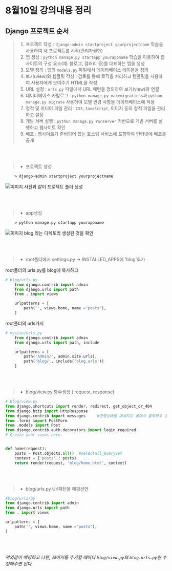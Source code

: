 # 8월10일 강의내용 정리


## **Django 프로젝트 순서**
> 1. 프로젝트 작성 : `django-admin startproject yourprojectname` 학습을 사용하여 새 프로젝트를 시작(관리자권한)
> 2. 앱 생성 : `python manage.py startapp yourappname` 학습을 이용하여 웹사이트의 구성 요소(예: 블로그, 갤러리 등)를 대표하는 앱을 생성
> 3. 모델 정의 : 앱의 `models.py` 파일에서 데이터베이스 테이블을 정의
> 4. 보기(view)와 템플릿 작성 : 검토를 통해 로직을 처리하고 템플릿을 사용하여 사용자에게 보여주기 HTML을 작성
> 5. URL 설정 : `urls.py` 파일에서 URL 패턴을 정의하여 보기(view)와 연결
> 6. 데이터베이스 카탈로그 : `python manage.py makemigrations`과 `python manage.py migrate` 사용하여 모델 변경 사항을 데이터베이스에 적용
> 7. 정적 및 미디어 파일 관리 : `CSS`, `JavaScript`, 이미지 등의 정적 파일을 관리하고 설정
> 8. 개발 서버 실행 : `python manage.py runserver` 기반으로 개발 서버를 실행하고 웹사이트 확인
> 9. 배포 : 웹사이트가 준비되어 있는 호스팅 서비스에 포함하여 인터넷에 배포를 공개


<br>
<br>

> - 프로젝트 생성
```cmd
    > django-admin startproject yourprojectname
```
![이미지](./image02.PNG)
  사진과 같이 프로젝트 폴더 생성


<br>
<br>

> - app생성

```cmd
    > python manage.py startapp yourappname
```
![이미지](./image03.PNG)
blog 라는 디렉토리 생성된 것을 확인

<br>
<br>

> - root폴더에서 settings.py -> INSTALLED_APPS에 'blog'추가

root폴더의 urls.py를 blog에 복사하고 
```python
# blog/urls.py
	from django.contrib import admin
	from django.urls import path
	from . import views

	urlpatterns = [
	    path('', views.home, name ="posts"),
	]
```
root폴더의 urls가서
```python
# mysite/urls.py
	from django.contrib import admin
	from django.urls import path, include

	urlpatterns = [
	    path('admin/', admin.site.urls),
	    path('blog/', include('blog.urls'))
	]
```

<br>
<br>

> - blog/view.py 함수생성 ( request, response)

```python
# blog/view.py
from django.shortcuts import render, redirect, get_object_or_404
from django.http import HttpResponse
from django.contrib import messages     #진행상태를 메세지로 폼에서 출력하고 싶을 때 사용
from .forms import PostForm
from .models import Post
from django.contrib.auth.decorators import login_required
# Create your views here.


def home(request):
    posts = Post.objects.all()  #selectall_QuerySet
    context = {'posts' : posts}
    return render(request, 'blog/home.html', context)

```

<br>
<br>

> - blog/urls.py Url패턴을 매핑선언

```python
#blog/urls/py
from django.contrib import admin
from django.urls import path
from . import views

urlpatterns = [
    path('', views.home, name ="posts"),
]
```

<br>
<br>

*위와같이 매핑하고 나면, 페이지를 추가할 때마다 `blog/view.py`와 `blog.urls.py`만 수정해주면 된다.*

